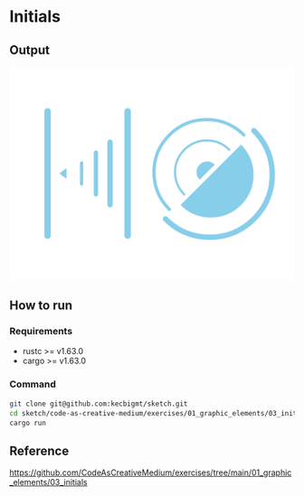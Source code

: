# Initials

## Output

![sample output image](output.png)

## How to run

### Requirements

- rustc >= v1.63.0
- cargo >= v1.63.0

### Command

```bash
git clone git@github.com:kecbigmt/sketch.git
cd sketch/code-as-creative-medium/exercises/01_graphic_elements/03_initials
cargo run
```

## Reference

https://github.com/CodeAsCreativeMedium/exercises/tree/main/01_graphic_elements/03_initials

